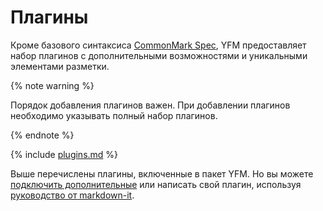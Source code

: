 # Плагины

Кроме базового синтаксиса [CommonMark Spec](https://spec.commonmark.org/), YFM предоставляет набор плагинов с дополнительными возможностями и уникальными элементами разметки.

{% note warning %}

Порядок добавления плагинов важен. При добавлении плагинов необходимо указывать полный набор плагинов.

{% endnote %}

{% include [plugins.md](../_includes/plugins.md) %}

Выше перечислены плагины, включенные в пакет YFM. Но вы можете [подключить дополнительные](import.md) или написать свой плагин, используя [руководство от markdown-it](https://github.com/markdown-it/markdown-it/tree/master/docs). 
